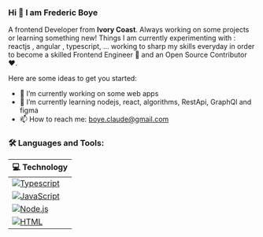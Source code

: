 ### Hi 👋 I am Frederic Boye

A frontend Developer from **Ivory Coast**.  Always working on some projects or learning something new!
Things I am currently experimenting with : reactjs , angular , typescript, ...
working to sharp my skills everyday in order to become a skilled Frontend Engineer  💸 and an Open Source Contributor ❤️.

Here are some ideas to get you started:

- 🔭 I’m currently working on some web apps
- 🌱 I’m currently learning nodejs, react, algorithms, RestApi, GraphQl and figma
- 📫 How to reach me: boye.claude@gmail.com

### 🛠️ Languages and Tools:

| 💻 **Technology** | 
|-|
| [![Typescript](https://img.shields.io/static/v1?label=&message=Typescript&color=3C78A9&logo=typescript&logoColor=FFFFFF)](https://www.typescriptlang.org/docs/handbook/intro.html)
| [![JavaScript](https://img.shields.io/static/v1?label=&message=JavaScript&color=F1E05A&logo=javascript&logoColor=FFFFFF)](https://developer.mozilla.org/en-US/docs/Web/JavaScript)
| [![Node.js](https://img.shields.io/static/v1?label=&message=Node.js&color=47d147&logo=node.js&logoColor=FFFFFF)](https://nodejs.org/en/) 
| [![HTML](https://img.shields.io/static/v1?label=&message=HTML&color=ff751a&logo=HTML5&logoColor=FFFFFF)](https://developer.mozilla.org/en-US/docs/Web/Guide/HTML/HTML5)



